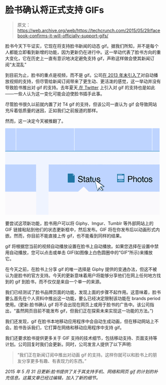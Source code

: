 # 脸书确认将正式支持 GIFs 

> 原文：<https://web.archive.org/web/https://techcrunch.com/2015/05/29/facebook-confirms-it-will-officially-support-gifs/>

脸书今天下午证实，它现在将支持脸书新闻的动态 gif。据我们所知，并不是每个人都能立即看到新增的功能，因为更新仍在进行中。这一举动代表了脸书方向的重大变化，它在历史上一直有意识地决定避免支持 gif，声称这样做会使其新闻订阅“太混乱”

到目前为止，脸书的重点是视频，而不是 gif。公司[在 2013 年末引入了](https://web.archive.org/web/20230404035912/https://techcrunch.com/2013/12/11/facebook-autoplay-video/)对自动播放视频的支持，但尽管给新闻订阅带来了更生动、更活泼的感觉，这一举动并没有导致脸书推出对 gif 的支持。去年夏天,[在 Twitter](https://web.archive.org/web/20230404035912/https://techcrunch.com/2014/06/18/twitter-now-supports-animated-gifs-online-and-on-mobile/) 上引入对 gif 的支持也是如此——一些人认为这一变化可能会迫使脸书插手此事。

尽管脸书很久以前就内置了对 T4 gif 的支持，但该公司一直认为 gif 会导致网站充斥着低质量的迷因，正如我们之前报道的那样。

然而，这一决定今天被推翻了。

![fb-gif](img/780dc46f3ad58657291fa81b8c60976a.png)

要尝试这项新功能，脸书用户可以将 Giphy、Imgur、Tumblr 等外部网站上的 GIF 链接粘贴到他们的状态更新框中，然后发布。GIF 将在你发布后以动画形式内嵌。然而，你目前不能直接上传 gif，也不能看到同样的结果。

gif 将根据您当前的视频自动播放设置在脸书上自动播放。如果您选择在设置中禁用自动播放，您可以点击或单击 GIF(如图像上白色圆圈中的“GIF”所示)来播放它。

在今天之前，在脸书上分享 gif 的唯一选择是 Giphy 提供的变通办法，但这不被认为是脸书的官方支持。今天的更新意味着用户将能够分享他们在网上任何地方找到的 gif 到脸书，而不仅仅是来自一个单一的来源。

我们已经测试了脸书品牌页面的功能，发现上面的步骤不起作用。这意味着，脸书要么首先在个人资料中推出这一功能，要么已经决定限制该功能在 brands period 使用。(更新:脸书确认 gif 将不会出现在网页上或用于脸书的广告中。该公司指出，“虽然网页目前不能发布 gif，但我们正在探索未来实现这一功能的方法。”)

我们还发现，gif 在脸书本地移动应用程序中会自动生成动画，但在移动网站上不会。脸书告诉我们，它打算在网络和移动应用程序中支持 gif。

我们还要求脸书提供更多关于 GIF 支持的技术细节，包括移动支持、页面支持等计划。公司回复时我们会更新。同时，公司发言人提供了以下声明:

> “我们正在新闻订阅中推出对动画 gif 的支持。这样你就可以和脸书上的朋友分享更多有趣、有表现力的东西。”

*2015 年 5 月 31 日更新:脸书提供了关于其支持手机、网络和网页 gif 的计划的补充信息。这篇文章已经过编辑，加入了新的细节。*